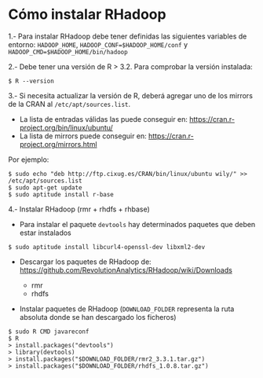 # Cómo instalar RHadoop

1.- Para instalar RHadoop debe tener definidas las siguientes variables de entorno: `HADOOP_HOME`, `HADOOP_CONF=$HADOOP_HOME/conf` y `HADOOP_CMD=$HADOOP_HOME/bin/hadoop`

2.- Debe tener una versión de R > 3.2. Para comprobar la versión instalada:
```
$ R --version
```

3.- Si necesita actualizar la versión de R, deberá agregar uno de los mirrors de la CRAN al `/etc/apt/sources.list`. 
- La lista de entradas válidas las puede conseguir en: https://cran.r-project.org/bin/linux/ubuntu/
- La lista de mirrors puede conseguir en: https://cran.r-project.org/mirrors.html

Por ejemplo: 
```
$ sudo echo "deb http://ftp.cixug.es/CRAN/bin/linux/ubuntu wily/" >> /etc/apt/sources.list
$ sudo apt-get update
$ sudo aptitude install r-base
```

4.- Instalar RHadoop (rmr + rhdfs + rhbase)
- Para instalar el paquete `devtools` hay determinados paquetes que deben estar instalados
```
$ sudo aptitude install libcurl4-openssl-dev libxml2-dev 
```

- Descargar los paquetes de RHadoop de: https://github.com/RevolutionAnalytics/RHadoop/wiki/Downloads
	- rmr
	- rhdfs

- Instalar paquetes de RHadoop (`DOWNLOAD_FOLDER` representa la ruta absoluta donde se han descargado los ficheros)
```
$ sudo R CMD javareconf
$ R
> install.packages("devtools")
> library(devtools)
> install.packages("$DOWNLOAD_FOLDER/rmr2_3.3.1.tar.gz")
> install.packages("$DOWNLOAD_FOLDER/rhdfs_1.0.8.tar.gz")

```
